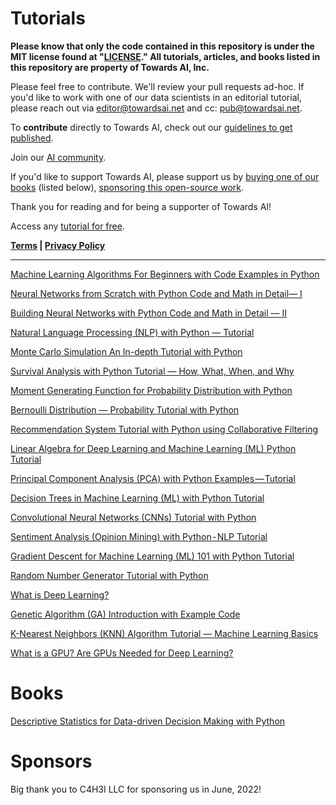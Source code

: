 # Tutorials

**Please know that only the code contained in this repository is under the MIT license found at "[LICENSE](https://github.com/towardsai/tutorials/blob/master/LICENSE)." All tutorials, articles, and books listed in this repository are property of Towards AI, Inc.**

Please feel free to contribute. We'll review your pull requests ad-hoc. 
If you'd like to work with one of our data scientists in an editorial tutorial, please reach out via [editor@towardsai.net](mailto:editor@towardsai.net) and cc: [pub@towardsai.net](mailto:pub@towardsai.net).

To **contribute** directly to Towards AI, check out our [guidelines to get published](https://contribute.towardsai.net).

Join our [AI community](https://community.towardsai.net).

If you'd like to support Towards AI, please support us by [buying one of our books](https://gumroad.com/towardsai) (listed below), [sponsoring this open-source work](https://paypal.me/towardsai).

Thank you for reading and for being a supporter of Towards AI!

Access any [tutorial for free](https://towardsai.net/p/category/editorial).

**[Terms](https://towardsai.net/terms) | [Privacy Policy](https://towardsai.net/privacy)**

________________________________________________________________________________

[Machine Learning Algorithms For Beginners with Code Examples in Python](https://towardsai.net/p/machine-learning/machine-learning-algorithms-for-beginners-with-python-code-examples-ml-19c6afd60daa)

[Neural Networks from Scratch with Python Code and Math in Detail— I](https://towardsai.net/p/machine-learning/building-neural-networks-from-scratch-with-python-code-and-math-in-detail-i-536fae5d7bbf)

[Building Neural Networks with Python Code and Math in Detail — II](https://towardsai.net/p/machine-learning/building-neural-networks-with-python-code-and-math-in-detail-ii-bbe8accbf3d1)

[Natural Language Processing (NLP) with Python — Tutorial](https://towardsai.net/p/nlp/natural-language-processing-nlp-with-python-tutorial-for-beginners-1f54e610a1a0)

[Monte Carlo Simulation An In-depth Tutorial with Python](https://towardsai.net/p/machine-learning/monte-carlo-simulation-an-in-depth-tutorial-with-python-bcf6eb7856c8)

[Survival Analysis with Python Tutorial — How, What, When, and Why](https://towardsai.net/p/machine-learning/survival-analysis-with-python-tutorial-how-what-when-and-why-19a5cfb3c312)

[Moment Generating Function for Probability Distribution with Python](https://towardsai.net/p/data-science/moment-generating-function-for-probability-distribution-with-python-tutorial-34857e93d8f6)

[Bernoulli Distribution — Probability Tutorial with Python](https://towardsai.net/p/statistics/bernoulli-distribution-probability-tutorial-with-python-90061ee078a)

[Recommendation System Tutorial with Python using Collaborative Filtering](https://towardsai.net/p/machine-learning/recommendation-system-in-depth-tutorial-with-python-for-netflix-using-collaborative-filtering-533ff8a0e444)

[Linear Algebra for Deep Learning and Machine Learning (ML) Python Tutorial](https://towardsai.net/p/machine-learning/basic-linear-algebra-for-deep-learning-and-machine-learning-ml-python-tutorial-444e23db3e9e)

[Principal Component Analysis (PCA) with Python Examples — Tutorial](https://towardsai.net/p/data-science/principal-component-analysis-pca-with-python-examples-tutorial-67a917bae9aa)

[Decision Trees in Machine Learning (ML) with Python Tutorial](https://towardsai.net/p/machine-learning/decision-trees-in-machine-learning-ml-with-python-tutorial-3bfb457bce67)

[Convolutional Neural Networks (CNNs) Tutorial with Python](https://towardsai.net/p/deeplearning/convolutional-neural-networks-cnns-tutorial-with-python-417c29f0403f)

[Sentiment Analysis (Opinion Mining) with Python - NLP Tutorial](https://towardsai.net/p/nlp/sentiment-analysis-opinion-mining-with-python-nlp-tutorial-d1f173ca4e3c)

[Gradient Descent for Machine Learning (ML) 101 with Python Tutorial](https://towardsai.net/p/data-science/gradient-descent-algorithm-for-machine-learning-python-tutorial-ml-9ded189ec556)

[Random Number Generator Tutorial with Python](https://towardsai.net/p/data-science/random-number-generator-tutorial-with-python-3b35986132c7)

[What is Deep Learning?](https://towardsai.net/p/deep-learning/what-is-deep-learning-34767bb10366)

[Genetic Algorithm (GA) Introduction with Example Code](https://towardsai.net/p/programming/genetic-algorithm-ga-introduction-with-example-code-e59f9bc58eaf)

[K-Nearest Neighbors (KNN) Algorithm Tutorial — Machine Learning Basics](https://news.towardsai.net/knn)

[What is a GPU? Are GPUs Needed for Deep Learning?](https://news.towardsai.net/gpu)

# Books

[Descriptive Statistics for Data-driven Decision Making with Python](https://gumroad.com/l/descriptive-statistics)

# Sponsors

Big thank you to C4H3I LLC for sponsoring us in June, 2022!

